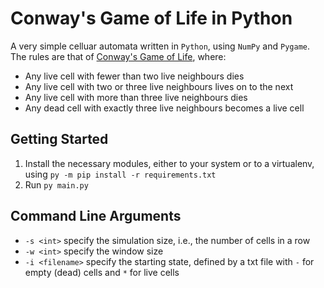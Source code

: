 # Conway's Game of Life in Python

A very simple celluar automata written in `Python`, using `NumPy` and `Pygame`. The rules are that of [Conway's Game of Life](https://www.wikiwand.com/en/Conway%27s_Game_of_Life), where:
- Any live cell with fewer than two live neighbours dies
- Any live cell with two or three live neighbours lives on to the next
- Any live cell with more than three live neighbours dies
- Any dead cell with exactly three live neighbours becomes a live cell

## Getting Started
1. Install the necessary modules, either to your system or to a virtualenv, using `py -m pip install -r requirements.txt`
2. Run `py main.py`

## Command Line Arguments
- `-s <int>` specify the simulation size, i.e., the number of cells in a row
- `-w <int>` specify the window size
- `-i <filename>` specify the starting state, defined by a txt file with `-` for empty (dead) cells and `*` for live cells